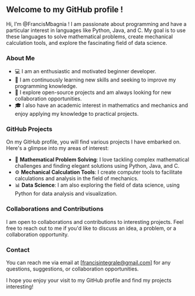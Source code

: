 ## Welcome to my GitHub profile !

Hi, I’m @FrancisMbagnia !
I am passionate about programming and have a particular interest in languages like Python, Java, and C. My goal is to use these languages to solve mathematical problems, create mechanical calculation tools, and explore the fascinating field of data science.

### About Me

- 💻 I am an enthusiastic and motivated beginner developer.
- 🌱 I am continuously learning new skills and seeking to improve my programming knowledge.
- 🔭 I explore open-source projects and am always looking for new collaboration opportunities.
- 🎓 I also have an academic interest in mathematics and mechanics and enjoy applying my knowledge to practical projects.

### GitHub Projects

On my GitHub profile, you will find various projects I have embarked on. Here's a glimpse into my areas of interest:

- 🧮 **Mathematical Problem Solving**: I love tackling complex mathematical challenges and finding elegant solutions using Python, Java, and C.
- ⚙️ **Mechanical Calculation Tools**: I create computer tools to facilitate calculations and analysis in the field of mechanics.
- 📊 **Data Science**: I am also exploring the field of data science, using Python for data analysis and visualization.

### Collaborations and Contributions

I am open to collaborations and contributions to interesting projects. Feel free to reach out to me if you'd like to discuss an idea, a problem, or a collaboration opportunity.

### Contact

You can reach me via email at [francisintegrale@gmail.com] for any questions, suggestions, or collaboration opportunities.

I hope you enjoy your visit to my GitHub profile and find my projects interesting!

<!---
FrancisMbagnia/FrancisMbagnia is a ✨ special ✨ repository because its `README.md` (this file) appears on your GitHub profile.
You can click the Preview link to take a look at your changes.
--->
